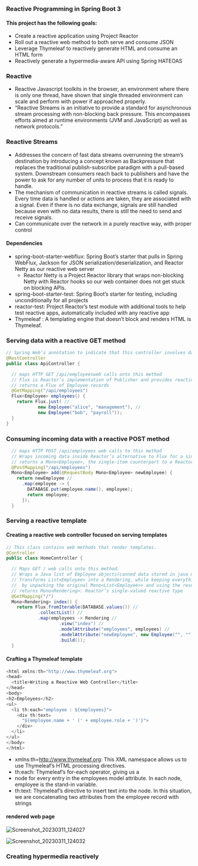 ### Reactive Programming in Spring Boot 3

#### This project has the following goals:
- Create a reactive application using Project Reactor
- Roll out a reactive web method to both serve and consume JSON
- Leverage Thymeleaf to reactively generate HTML and consume an HTML form
- Reactively generate a hypermedia-aware API using Spring HATEOAS

### Reactive
- Reactive Javascript toolkits in the browser, an environment where there is only one thread, have shown that single threaded environment can scale and perform with power if approached properly.
- “Reactive Streams is an initiative to provide a standard for asynchronous stream processing with non-blocking back pressure. This encompasses efforts aimed at runtime environments (JVM and JavaScript) as well as network protocols.”

### Reactive Streams
- Addresses the concern of fast data streams overrunning the stream’s destination by introducing a concept known as Backpressure that replaces the traditional publish-subscribe paradigm with a pull-based system. Downstream consumers reach back to publishers and have the power to ask for any number of units to process that it is ready to handle.
- The mechanism of communication in reactive streams is called signals. Every time data is handled or actions are taken, they are associated with a signal. Even if there is no data exchange, signals are still handled because even with no data results, there is still the need to send and receive signals.
- Can communicate over the network in a purely reactive way, with proper control

#### Dependencies
- spring-boot-starter-webflux: Spring Boot’s starter that pulls in Spring WebFlux, Jackson for JSON serialization/deserialization, and Reactor Netty as our reactive web server
  - Reactor Netty is a Project Reactor library that wraps non-blocking Netty with Reactor hooks so our web container does not get stuck on blocking APIs.
- spring-boot-starter-test: Spring Boot’s starter for testing, including unconditionally for all projects
- reactor-test: Project Reactor’s test module with additional tools to help test reactive apps, automatically included with any reactive app
- Thymeleaf : A templating engine that doesn’t block and renders HTML is Thymeleaf.

### Serving data with a reactive GET method
```java
// Spring Web’s annotation to indicate that this controller involves data, not templates
@RestController
public class ApiController {

  // maps HTTP GET /api/employeesweb calls onto this method
  // Flux is Reactor’s implementation of Publisher and provides reactive operators
  // returns a Flux of Employee records
  @GetMapping("/api/employees")
  Flux<Employee> employees() {
    return Flux.just( //
            new Employee("alice", "management"), //
            new Employee("bob", "payroll"));
  }
}
```

### Consuming incoming data with a reactive POST method
```java
  // maps HTTP POST /api/employees web calls to this method
  // Wraps incoming data inside Reactor’s alternative to Flux for a single item, Mono.
  // returns a Mono<Employee>, the single-item counterpart to a Reactor Flux
  @PostMapping("/api/employees")
  Mono<Employee> add(@RequestBody Mono<Employee> newEmployee) {
    return newEmployee //
      .map(employee -> {
        DATABASE.put(employee.name(), employee);
        return employee;
      });
  }
```

### Serving a reactive template

#### Creating a reactive web controller focused on serving templates
```java
// This class contains web methods that render templates.
@Controller
public class HomeController {

  // Maps GET / web calls onto this method.
  // Wraps a Java list of Employee objects(canned data stored in java map) into a Flux using fromIterable
  // Transforms List<Employee> into a Rendering, while keeping everything inside this Mono
  //  by unpacking the original Mono<List<Employee>> and using the results to create a new Mono<Rendering>
  // returns Mono<Rendering>: Reactor’s single-valued reactive type
  @GetMapping("/")
  Mono<Rendering> index() {
    return Flux.fromIterable(DATABASE.values()) //
            .collectList() //
            .map(employees -> Rendering //
                    .view("index") //
                    .modelAttribute("employees", employees) //
                    .modelAttribute("newEmployee", new Employee("", "")) //
                    .build());
  }
```
#### Crafting a Thymeleaf template
```java
<html xmlns:th="http://www.thymeleaf.org">
<head>
  <title>Writing a Reactive Web Controller</title>
</head>
<body>
<h2>Employees</h2>
<ul>
  <li th:each="employee : ${employees}">
    <div th:text=
      "${employee.name + ' (' + employee.role + ')'}">
    </div>
  </li>
</ul>
</body>
</html>
```
- xmlns:th=http://www.thymeleaf.org: This XML namespace allows us to use Thymeleaf’s HTML processing directives.
- th:each: Thymeleaf’s for-each operator, giving us a <li> node for every entry in the employees model attribute. In each node, employee is the stand-in variable.
- th:text: Thymeleaf’s directive to insert text into the node. In this situation, we are concatenating two attributes from the employee record with strings

#### rendered web page
![Screenshot_20230311_124027](https://user-images.githubusercontent.com/54422342/224510628-e353b618-760a-48fb-8794-626a14b3ce3c.png)

![Screenshot_20230311_124032](https://user-images.githubusercontent.com/54422342/224510631-31690fb3-42fe-4870-9dda-c7668b459fb1.png)


### Creating hypermedia reactively

